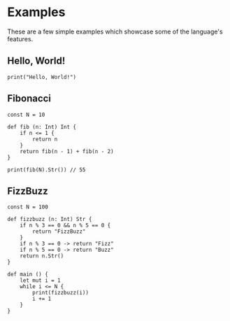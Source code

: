 # Examples

These are a few simple examples which showcase some of the language's features.

## Hello, World!

```oxynium
print("Hello, World!")
```

## Fibonacci

```oxynium
const N = 10

def fib (n: Int) Int {
    if n <= 1 {
        return n
    }
    return fib(n - 1) + fib(n - 2)
}

print(fib(N).Str()) // 55
```

## FizzBuzz

```oxynium
const N = 100

def fizzbuzz (n: Int) Str {
    if n % 3 == 0 && n % 5 == 0 {
        return "FizzBuzz"
    }
    if n % 3 == 0 -> return "Fizz"
    if n % 5 == 0 -> return "Buzz"
    return n.Str()
}

def main () {
    let mut i = 1
    while i <= N {
        print(fizzbuzz(i))
        i += 1
    }
}
```